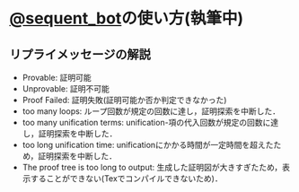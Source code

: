 # [@sequent_bot](https://twitter.com/sequent_bot)の使い方(執筆中)

## リプライメッセージの解説

- Provable: 証明可能
- Unprovable: 証明不可能
- Proof Failed: 証明失敗(証明可能か否か判定できなかった)
- too many loops: ループ回数が規定の回数に達し，証明探索を中断した．
- too many unification terms: unification-項の代入回数が規定の回数に達し，証明探索を中断した．
- too long unification time: unificationにかかる時間が一定時間を超えたため，証明探索を中断した．
- The proof tree is too long to output: 生成した証明図が大きすぎたため，表示することができない(Texでコンパイルできないため)．
